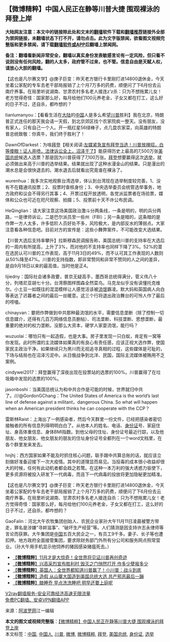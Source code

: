  <h2>【微博精粹】中国人民正在静等川普大捷 围观裸泳的拜登上岸</h2> <p class="notice"><b>大陆网友注意：本文中的链接除此处和文末的<a href="https://github.com/bannedbook/fanqiang" >翻墙</a>软件下载和<a href="https://github.com/killgcd/justmysocks/blob/master/README.md">翻墙推荐</a>链接外全部为禁网链接，未翻墙状态下打不开，请勿点击。此为文字版禁闻，欲看图文视频完整版和更多禁闻，请下载<a href="https://github.com/bannedbook/fanqiang">翻墙软件或APP</a>后翻墙上禁闻网。</p><p>备注：翻墙看新闻非常安全，翻墙以真实身份发表敏感言论有一定风险，但只看不说则没有任何风险，翻的人太多，政府管不过来，也不管。信息自由是天赋人权，请放心大胆的翻墙。</b></p>  <div class="entry"> <p id="summary">【这也是凡尔赛文学】@庚子巨变：昨天老方银行卡里刚打进14800退休金，今天坐着公家配的专车去老干部局报销了上个月7万多的药费，顺便问了下6月份去云南疗养事。在局里听说湖南、甘肃农村多名老人接连z&#8217;z杀：只为不想拖累儿女！老方觉得奇怪：国家那么好，每月给他们100元养老金，子女又都在打工，这么好的日子不过，还自杀，都咋想的？</p> <p id="conimg"></p> <p>tianlumanyou：【看看生活在<span class='wp_keywordlink_affiliate'><a href="https://www.bannedbook.org/" title="大陆" target="_blank">大陆</a></span>的<span class='wp_keywordlink_affiliate'><a href="https://www.bannedbook.org/" title="中国" target="_blank">中国</a></span>人是多么希望<a href="https://www.bannedbook.org/bnews/tag/%e5%b7%9d%e6%99%ae/" class="st_tag internal_tag" rel="tag" title="标签 川普 下的日志">川普</a>胜利】我在北京，特朗普正式连任的那天我会请一天假，到北京郊区找个农家院疯一整天。没有朋友，没有家人，只有自己一个人。开一瓶红星56绿棒子，点几盘农家菜，向英雄的特朗普总统致敬：你真牛，我们终于胜利了！</p> <p></p> <p>DawnOfDarkest：为啥<span class='wp_keywordlink'><a href="https://www.bannedbook.org/bnews/comments/20201018/1415809.html" title="“硬盘门”再爆：拿中共华信10％股的“大人物”正是拜登" target="_blank">拜登</a></span>【相关阅读:<a href='https://www.bannedbook.org/bnews/bannedvideo/20201108/1427782.html' target='_blank'>左媒紧急宣布拜登当选！川普放辣招，白等傻眼！证人井喷，法律诉讼全上，沼泽干了</a>】能获得历史上最高的7,500万张<a href="https://www.bannedbook.org/bnews/tag/%e7%be%8e%e5%9b%bd%e6%80%bb%e7%bb%9f/" class="st_tag internal_tag" rel="tag" title="标签 美国总统 下的日志">美国总统</a>候选人选票？那是因为川普获得了7,100万张。<a href="https://www.bannedbook.org/bnews/tag/%e6%8b%9c%e7%99%bb/" class="st_tag internal_tag" rel="tag" title="标签 拜登 下的日志">拜登</a>想要赢得这次<a href="https://www.bannedbook.org/bnews/tag/%e9%80%89%e4%b8%be/" class="st_tag internal_tag" rel="tag" title="标签 选举 下的日志">选举</a>，就必须做出来高于川普的选举结果。结果就出现了这种水漫金山的结果。只是漫出的潮水总是会很快退去的。潮水退去后就看出究竟谁在裸泳了。</p> <p></p> <p>wurenhua：我多次实地观察台湾选举，体认到台湾现在选举制度较完善。1、没有不在籍通讯投票；2、投票时查核身份；3、中央选举委员会统管选举事务，地方政府和议会不得另行其事；4、开票过程开放透明，各党派监票者在场验票，媒体和公众也可近在咫尺观察、拍摄；5、投票前十天不许公布民调。</p>  <p></p> <p>HeQinglian：请大家注意这场美国政治激斗分两条线，一条是明的，明的兵分两路，一是律师诉讼，二是巴尔派员至一些州（FBI）；另一条是暗的，这条暗的是作弊一方人太多，许多低阶人员好处不多，风险极大，是内部反水的薄弱点。大家注意看各种信息吧。目前对方的宣传是：这些小舞弊案件，不可能改变大选结果。</p> <p>【川普大选后支持率攀升】拉斯穆森民调报告称，美国总统川普的支持率在大选后的一周内有所提高，上升了3%，而对他的不支持率也同样下降了3%。52%的潜在选民认可川普的工作表现，高于11月3日的49%，而不认可其工作表现的人数则从50%降至47%。川普的支持指数，即非常赞同和非常不赞同的人之间的差异，是自9月18日以来的最高值，当时他是正4。</p> <p></p> <p>lijiedny：国际社会诸多政要，普京无疑高手，墨西哥总统得满分，菅义伟八十分，列塔尼亚胡七十分。台湾蔡图样图森全然菜鸟。马克龙似乎没有读懂托克维尔。小土豆一如既往的混混模样让人感觉活该被<span class='wp_keywordlink'><a href="https://www.bannedbook.org/forum11/topic282.html" title="禁片：评中国共产党的流氓本性" target="_blank">流氓</a></span>霸凌。默大妈和英国病人向白等表达了迟暮者之间的最后一丝暖意。这三个行将退出政治舞台的可怜人作了最后的唠嗑。</p> <p></p> <p>chinayvan：要把作弊做到中共那种最流氓的水平，需要信息垄断（除了控制一切信息媒介，还得有几百万网络信息员删帖）、司法垄断、科技垄断、思想垄断，最重要的绝对的权力垄断。没那么大资本，硬学人家耍流氓，能行吗？</p>  <p></p> <p>wuzuolai：哪怕只有一起造假，也是大事。房子里发现一只白蚁，肯定有一窝等你发现。此时所谓的主流媒体如果真的有良心有责任感，应该正视大选作弊，使国家民主政治干净。如果继续只为黑川而无视追寻真相的过程，这些媒体是可耻的，下场与结局也在沼泽污泥中。从日俄战争到北洋、民国，国际主流媒体被贿用不乏案例。</p> <p></p> <p>cindywei2017：拜登赢得了深夜出现在投票站的选票的100%。川普赢得了在垃圾箱中发现的选票的100%。</p> <p></p> <p>jasonboshi：当美国总统认为和中共合作是可能的时候，世界就归中共了。///@GordonGChang：The United States of America is the world&#8217;s last line of defense against a militant，dangerous China. So what will happen when an American president thinks he can cooperate with the CCP？</p> <p></p>  <p>雷斯林Raist：上海出了一例感染者，然后今天群里一份文件，已经把感染者密切接触者的所有信息列得明明白白了。从他本人的姓名、电话、<a href="https://www.bannedbook.org/bnews/tag/%e8%ba%ab%e4%bb%bd%e8%af%81/" class="st_tag internal_tag" rel="tag" title="标签 身份证 下的日志">身份证</a>号、家庭住址、身高体重信息、身体BMI指数。到他父母的住址、身份证号最近行踪，以及他朋友、他女朋友、他女朋友的朋友的住址身份证号全都列在一个word文档里，在各个群里发来发去。</p> <p>hnjhj：西方国家如果不能及时抓住核心问题，联手跟中共算总账的话，就应该立刻做好准备迎接下一次大疫情。其中的道理显而易见。当投毒的成本很小收益却很大的时候，任何有此动机者都会趋之若鹜。在这种一本万利的强大诱惑力驱使下，更多资源将被投入研发下一代病毒，而且下一代病毒的投放将更加隐秘更加精准。</p> <p></p> <p>【这也是凡尔赛文学】@庚子巨变：昨天老方银行卡里刚打进14800退休金，今天坐着公家配的专车去老干部局报销了上个月7万多的药费，顺便问了下6月份去云南疗养事。在局里听说湖南、甘肃农村多名老人接连自杀：只为不想拖累儿女！老方觉得奇怪：国家那么好，每月给他们100元养老金，子女又都在打工，这么好的日子不过，还自杀，都咋想的？</p> <p></p> <p>GaoFalin：河北大午农牧集团创始人、农民企业家孙大午11月11日凌晨被警方带走，罪名是涉嫌“寻衅滋事”、“破坏生产经营”等。人们猜测是因支持许志永律师等言论而获罪。大午集团是<a href="https://www.bannedbook.org/bnews/tag/%E4%B8%AD%E5%9B%BD/" class="st_tag internal_tag" rel="tag" title="标签 中国 下的日志">中国</a>五百大民企之一，有员工9千多。妻子、长子等也遭扣押。地方政府全面接管集团，要求除财务部门外所有分公司和服务网点照常营业。（孙大午用手机显示他饲养的猪因感染猪瘟死去。）</p> <ul class='op-related-articles' title='相关阅读'> <li><a href='https://www.bannedbook.org/bnews/comments/20201111/1429257.html' target='_blank'>【<b>微博精粹</b>】11月才是大惊奇！全世界将见证川普再创奇迹</a></li> <li><a href='https://www.bannedbook.org/bnews/comments/20201110/1428764.html' target='_blank'>【<b>微博精粹</b>】兴高采烈宣布胜利时 毁灭之门悄然打开 作多少孽报多少</a></li> <li><a href='https://www.bannedbook.org/bnews/comments/20201109/1428177.html' target='_blank'>【<b>微博精粹</b>】英国人：全世界都知道川普赢了！小川普：战斗到底</a></li> <li><a href='https://www.bannedbook.org/bnews/comments/20201106/1426749.html' target='_blank'>【<b>微博精粹</b>】造假 从山寨大国造到美国总统大选 共产邪恶最后一蹦</a></li> <li><a href='https://www.bannedbook.org/bnews/comments/20201104/1425554.html' target='_blank'>【<b>微博精粹</b>】瞌睡乔 早点洗洗睡吧 明早还要上庭呢</a></li> </ul> <p class="texttj"> <a href="https://www.bannedbook.org/forum23/topic22702.html" target="_blank">V2ray翻墙服务-安全可靠经济高速无限流量</a><br/> <a href="https://github.com/bannedbook/fanqiang/wiki/%E7%A6%81%E9%97%BB%E7%BD%91%E5%AE%89%E5%8D%93%E7%BF%BB%E5%A2%99%E6%96%B0%E9%97%BBAPP" target="_blank">免费PC翻墙、安卓VPN翻墙APP</a></p><p> 来源：<a href="https://www.aboluowang.com/2020/1113/1522849.html" target="_blank">阿波罗网</a>江一编辑 </p> <a name='sharetosocial'></a>       <div><b>本文的图文或视频完整版</b>：<a href='https://www.bannedbook.org/bnews/comments/20201113/1430385.html'>【微博精粹】中国人民正在静等川普大捷 围观裸泳的拜登上岸</a></div>  </div><!--END ENTRY--> <div class="postfooter"> <div>本文标签：<a href="https://www.bannedbook.org/bnews/tag/%E4%B8%AD%E5%9B%BD/" rel="tag">中国</a>, <a href="https://www.bannedbook.org/bnews/tag/%e4%b8%ad%e5%9b%bd%e4%ba%ba/" rel="tag">中国人</a>, <a href="https://www.bannedbook.org/bnews/tag/%e5%b7%9d%e6%99%ae/" rel="tag">川普</a>, <a href="https://www.bannedbook.org/bnews/tag/%e5%be%ae%e5%8d%9a/" rel="tag">微博</a>, <a href="https://www.bannedbook.org/bnews/tag/%e5%be%ae%e5%8d%9a%e7%b2%be%e7%b2%b9/" rel="tag">微博精粹</a>, <a href="https://www.bannedbook.org/bnews/tag/%e6%8b%9c%e7%99%bb/" rel="tag">拜登</a>, <a href="https://www.bannedbook.org/bnews/tag/%e7%be%8e%e5%9b%bd%e6%80%bb%e7%bb%9f/" rel="tag">美国总统</a>, <a href="https://www.bannedbook.org/bnews/tag/%e8%ba%ab%e4%bb%bd%e8%af%81/" rel="tag">身份证</a>, <a href="https://www.bannedbook.org/bnews/tag/%e9%80%89%e4%b8%be/" rel="tag">选举</a></div>  </div><!--END POSTFOOTER--> 